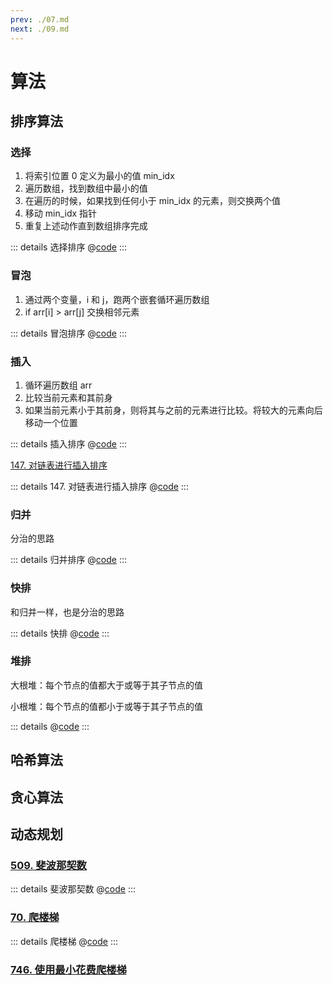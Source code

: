 ```yaml
---
prev: ./07.md
next: ./09.md
---
```


# 算法

## 排序算法

### 选择

1. 将索引位置 0 定义为最小的值 min_idx
2. 遍历数组，找到数组中最小的值
3. 在遍历的时候，如果找到任何小于 min_idx 的元素，则交换两个值
4. 移动 min_idx 指针
5. 重复上述动作直到数组排序完成

::: details 选择排序
@[code](./sort/select_sort.py)
:::

### 冒泡

1. 通过两个变量，i 和 j，跑两个嵌套循环遍历数组
2. if arr[i] > arr[j] 交换相邻元素

::: details 冒泡排序
@[code](./sort/bubble_sort.py)
:::

### 插入

1. 循环遍历数组 arr
2. 比较当前元素和其前身
3. 如果当前元素小于其前身，则将其与之前的元素进行比较。将较大的元素向后移动一个位置

::: details 插入排序
@[code](./sort/insert_sort.py)
:::

[147. 对链表进行插入排序](https://leetcode.cn/problems/insertion-sort-list/)

::: details 147. 对链表进行插入排序
@[code](./list/insertionSortList.py)
:::

### 归并

分治的思路

::: details 归并排序
@[code](./sort/merge_sort.py)
:::

### 快排

和归并一样，也是分治的思路

::: details 快排
@[code](./sort/quick_sort.py)
:::

### 堆排

大根堆：每个节点的值都大于或等于其子节点的值

小根堆：每个节点的值都小于或等于其子节点的值

::: details
@[code](./sort/heap_sort.py)
:::

## 哈希算法

## 贪心算法

## 动态规划

### [509. 斐波那契数](https://leetcode.cn/problems/fibonacci-number/description/)

::: details 斐波那契数
@[code](./dp/fib.py)
:::

### [70. 爬楼梯](https://leetcode.cn/problems/climbing-stairs/)

::: details 爬楼梯
@[code](./dp/climbStairs.py)
:::

### [746. 使用最小花费爬楼梯](https://leetcode.cn/problems/min-cost-climbing-stairs/)
